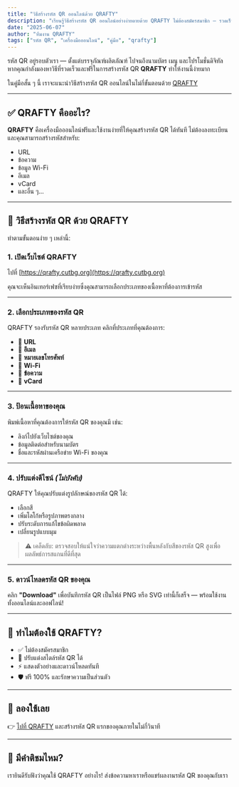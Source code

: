 ```yaml
---
title: "วิธีสร้างรหัส QR ออนไลน์ด้วย QRAFTY"
description: "เรียนรู้วิธีสร้างรหัส QR ออนไลน์อย่างง่ายดายด้วย QRAFTY ไม่ต้องสมัครสมาชิก — รวดเร็ว ฟรี และปรับแต่งได้"
date: "2025-06-07"
author: "ทีมงาน QRAFTY"
tags: ["รหัส QR", "เครื่องมือออนไลน์", "คู่มือ", "qrafty"]
---
```


รหัส QR อยู่รอบตัวเรา — ตั้งแต่บรรจุภัณฑ์ผลิตภัณฑ์ ไปจนถึงนามบัตร เมนู และโปรโมชั่นดิจิทัล หากคุณกำลังมองหาวิธีที่รวดเร็วและฟรีในการสร้างรหัส QR **QRAFTY** ทำให้งานนี้ง่ายมาก

ในคู่มือสั้น ๆ นี้ เราจะแนะนำวิธีสร้างรหัส QR ออนไลน์ในไม่กี่ขั้นตอนด้วย [QRAFTY](https://qrafty.cutbg.org)

---

## ✅ QRAFTY คืออะไร?

**QRAFTY** คือเครื่องมือออนไลน์ฟรีและใช้งานง่ายที่ให้คุณสร้างรหัส QR ได้ทันที ไม่ต้องลงทะเบียน และคุณสามารถสร้างรหัสสำหรับ:

- URL
- ข้อความ
- ข้อมูล Wi-Fi
- อีเมล
- vCard
- และอื่น ๆ...

---

## 🚀 วิธีสร้างรหัส QR ด้วย QRAFTY

ทำตามขั้นตอนง่าย ๆ เหล่านี้:

### 1. เปิดเว็บไซต์ QRAFTY

ไปที่ [https://qrafty.cutbg.org](https://qrafty.cutbg.org)

คุณจะเห็นอินเทอร์เฟซที่เรียบง่ายซึ่งคุณสามารถเลือกประเภทของเนื้อหาที่ต้องการเข้ารหัส

---

### 2. เลือกประเภทของรหัส QR

QRAFTY รองรับรหัส QR หลายประเภท คลิกที่ประเภทที่คุณต้องการ:
- 🔗 **URL**
- 📧 **อีเมล**
- 📱 **หมายเลขโทรศัพท์**
- 📶 **Wi-Fi**
- 💬 **ข้อความ**
- 👤 **vCard**

---

### 3. ป้อนเนื้อหาของคุณ

พิมพ์เนื้อหาที่คุณต้องการให้รหัส QR ของคุณมี เช่น:
- ลิงก์ไปยังเว็บไซต์ของคุณ
- ข้อมูลติดต่อสำหรับนามบัตร
- ชื่อและรหัสผ่านเครือข่าย Wi-Fi ของคุณ

---

### 4. ปรับแต่งดีไซน์ *(ไม่บังคับ)*

QRAFTY ให้คุณปรับแต่งรูปลักษณ์ของรหัส QR ได้:
- เลือกสี
- เพิ่มโลโก้หรือรูปภาพตรงกลาง
- ปรับระดับการแก้ไขข้อผิดพลาด
- เปลี่ยนรูปแบบมุม

> ⚠️ เคล็ดลับ: ตรวจสอบให้แน่ใจว่าความแตกต่างระหว่างพื้นหลังกับสีของรหัส QR สูงเพื่อผลลัพธ์การสแกนที่ดีที่สุด

---

### 5. ดาวน์โหลดรหัส QR ของคุณ

คลิก **"Download"** เพื่อบันทึกรหัส QR เป็นไฟล์ PNG หรือ SVG เท่านี้ก็เสร็จ — พร้อมใช้งานทั้งออนไลน์และออฟไลน์!

---

## 🎯 ทำไมต้องใช้ QRAFTY?

- ✅ ไม่ต้องสมัครสมาชิก
- 🎨 ปรับแต่งสไตล์รหัส QR ได้
- ⚡ แสดงตัวอย่างและดาวน์โหลดทันที
- 🛡️ ฟรี 100% และรักษาความเป็นส่วนตัว

---

## 🔗 ลองใช้เลย

👉 [ไปที่ QRAFTY](https://qrafty.cutbg.org) และสร้างรหัส QR แรกของคุณภายในไม่กี่วินาที

---

## 💬 มีคำติชมไหม?

เรายินดีรับฟังว่าคุณใช้ QRAFTY อย่างไร! ส่งข้อความหาเราหรือแชร์ผลงานรหัส QR ของคุณกับเรา
